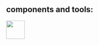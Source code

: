## components and tools:     
<img src="https://skillicons.dev/icons?i=nextjs,vercel" height="50"/>
